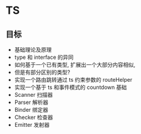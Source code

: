 # TS

## 目标

- 基础理论及原理
- type 和 interface 的异同
- 如何基于一个已有类型, 扩展出一个大部分内容相似,
- 但是有部分区别的类型?
- 实现一个路由跳转通过 ts 约束参数的 routeHelper
- 实现一个基于 ts 和事件模式的 countdown 基础
- Scanner 扫描器
- Parser 解析器
- Binder 绑定器
- Checker 检查器
- Emitter 发射器
